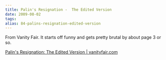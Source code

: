 ```yaml
---
title: Palin's Resignation -  The Edited Version
date: 2009-08-02
tags: 
alias: 84-palins-resignation-edited-version
---
```


From Vanity Fair. It starts off funny and gets pretty brutal by about page 3 or so.

[Palin's Resignation: The Edited Version | vanityfair.com](http://www.vanityfair.com/politics/features/2009/07/palin-speech-edit-200907)

